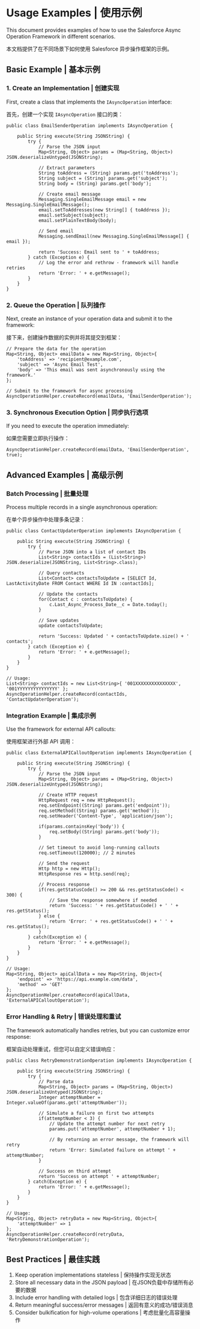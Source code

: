 # Usage Examples | 使用示例

This document provides examples of how to use the Salesforce Async Operation Framework in different scenarios.

本文档提供了在不同场景下如何使用 Salesforce 异步操作框架的示例。

## Basic Example | 基本示例

### 1. Create an Implementation | 创建实现

First, create a class that implements the `IAsyncOperation` interface:

首先，创建一个实现 `IAsyncOperation` 接口的类：

```apex
public class EmailSenderOperation implements IAsyncOperation {
    
    public String execute(String JSONString) {
        try {
            // Parse the JSON input
            Map<String, Object> params = (Map<String, Object>) JSON.deserializeUntyped(JSONString);
            
            // Extract parameters
            String toAddress = (String) params.get('toAddress');
            String subject = (String) params.get('subject');
            String body = (String) params.get('body');
            
            // Create email message
            Messaging.SingleEmailMessage email = new Messaging.SingleEmailMessage();
            email.setToAddresses(new String[] { toAddress });
            email.setSubject(subject);
            email.setPlainTextBody(body);
            
            // Send email
            Messaging.sendEmail(new Messaging.SingleEmailMessage[] { email });
            
            return 'Success: Email sent to ' + toAddress;
        } catch (Exception e) {
            // Log the error and rethrow - framework will handle retries
            return 'Error: ' + e.getMessage();
        }
    }
}
```

### 2. Queue the Operation | 队列操作

Next, create an instance of your operation data and submit it to the framework:

接下来，创建操作数据的实例并将其提交到框架：

```apex
// Prepare the data for the operation
Map<String, Object> emailData = new Map<String, Object>{
    'toAddress' => 'recipient@example.com',
    'subject' => 'Async Email Test',
    'body' => 'This email was sent asynchronously using the framework.'
};

// Submit to the framework for async processing
AsyncOperationHelper.createRecord(emailData, 'EmailSenderOperation');
```

### 3. Synchronous Execution Option | 同步执行选项

If you need to execute the operation immediately:

如果您需要立即执行操作：

```apex
AsyncOperationHelper.createRecord(emailData, 'EmailSenderOperation', true);
```

## Advanced Examples | 高级示例

### Batch Processing | 批量处理

Process multiple records in a single asynchronous operation:

在单个异步操作中处理多条记录：

```apex
public class ContactUpdaterOperation implements IAsyncOperation {
    
    public String execute(String JSONString) {
        try {
            // Parse JSON into a list of contact IDs
            List<String> contactIds = (List<String>) JSON.deserialize(JSONString, List<String>.class);
            
            // Query contacts
            List<Contact> contactsToUpdate = [SELECT Id, LastActivityDate FROM Contact WHERE Id IN :contactIds];
            
            // Update the contacts
            for(Contact c : contactsToUpdate) {
                c.Last_Async_Process_Date__c = Date.today();
            }
            
            // Save updates
            update contactsToUpdate;
            
            return 'Success: Updated ' + contactsToUpdate.size() + ' contacts';
        } catch (Exception e) {
            return 'Error: ' + e.getMessage();
        }
    }
}

// Usage:
List<String> contactIds = new List<String>{ '001XXXXXXXXXXXXXXX', '001YYYYYYYYYYYYYYY' };
AsyncOperationHelper.createRecord(contactIds, 'ContactUpdaterOperation');
```

### Integration Example | 集成示例

Use the framework for external API callouts:

使用框架进行外部 API 调用：

```apex
public class ExternalAPICalloutOperation implements IAsyncOperation {
    
    public String execute(String JSONString) {
        try {
            // Parse the JSON input
            Map<String, Object> params = (Map<String, Object>) JSON.deserializeUntyped(JSONString);
            
            // Create HTTP request
            HttpRequest req = new HttpRequest();
            req.setEndpoint((String) params.get('endpoint'));
            req.setMethod((String) params.get('method'));
            req.setHeader('Content-Type', 'application/json');
            
            if(params.containsKey('body')) {
                req.setBody((String) params.get('body'));
            }
            
            // Set timeout to avoid long-running callouts
            req.setTimeout(120000); // 2 minutes
            
            // Send the request
            Http http = new Http();
            HttpResponse res = http.send(req);
            
            // Process response
            if(res.getStatusCode() >= 200 && res.getStatusCode() < 300) {
                // Save the response somewhere if needed
                return 'Success: ' + res.getStatusCode() + ' ' + res.getStatus();
            } else {
                return 'Error: ' + res.getStatusCode() + ' ' + res.getStatus();
            }
        } catch(Exception e) {
            return 'Error: ' + e.getMessage();
        }
    }
}

// Usage:
Map<String, Object> apiCallData = new Map<String, Object>{
    'endpoint' => 'https://api.example.com/data',
    'method' => 'GET'
};
AsyncOperationHelper.createRecord(apiCallData, 'ExternalAPICalloutOperation');
```

### Error Handling & Retry | 错误处理和重试

The framework automatically handles retries, but you can customize error response:

框架自动处理重试，但您可以自定义错误响应：

```apex
public class RetryDemonstrationOperation implements IAsyncOperation {
    
    public String execute(String JSONString) {
        try {
            // Parse data
            Map<String, Object> params = (Map<String, Object>) JSON.deserializeUntyped(JSONString);
            Integer attemptNumber = Integer.valueOf(params.get('attemptNumber'));
            
            // Simulate a failure on first two attempts
            if(attemptNumber < 3) {
                // Update the attempt number for next retry
                params.put('attemptNumber', attemptNumber + 1);
                
                // By returning an error message, the framework will retry
                return 'Error: Simulated failure on attempt ' + attemptNumber;
            }
            
            // Success on third attempt
            return 'Success on attempt ' + attemptNumber;
        } catch(Exception e) {
            return 'Error: ' + e.getMessage();
        }
    }
}

// Usage:
Map<String, Object> retryData = new Map<String, Object>{
    'attemptNumber' => 1
};
AsyncOperationHelper.createRecord(retryData, 'RetryDemonstrationOperation');
```

## Best Practices | 最佳实践

1. Keep operation implementations stateless | 保持操作实现无状态
2. Store all necessary data in the JSON payload | 在JSON负载中存储所有必要的数据
3. Include error handling with detailed logs | 包含详细日志的错误处理
4. Return meaningful success/error messages | 返回有意义的成功/错误消息
5. Consider bulkification for high-volume operations | 考虑批量化高容量操作 